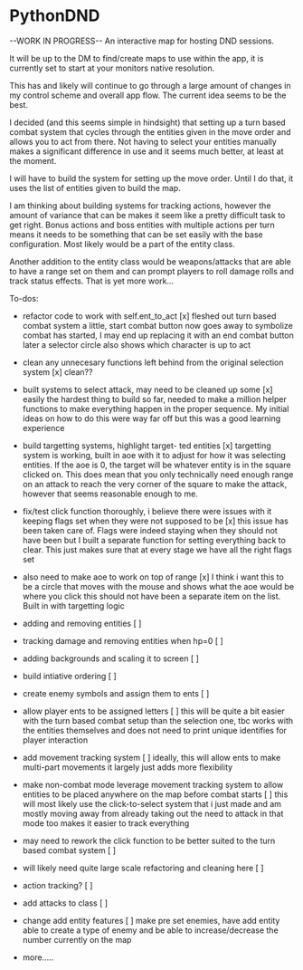 # PythonDND

--WORK IN PROGRESS--
An interactive map for hosting DND sessions.

It will be up to the DM to find/create maps to use within the app,
it is currently set to start at your monitors native resolution.

This has and likely will continue to go through a large amount of changes in
my  control scheme and overall app flow. The current idea seems to be the best.

I decided (and this seems simple in hindsight) that setting up a turn 
based combat system that cycles through the entities given in the move order
and allows you to act from there. Not having to select your entities manually
makes a significant difference in use and it seems much better, at least at the moment.

I will have to build the system for setting up the move order. Until I do that,
it uses the list of entities given to build the map.

I am thinking about building systems for tracking actions, however the amount of
variance that can be makes it seem like a pretty difficult task to get right.
Bonus actions and boss entities with multiple actions per turn means it needs to be
something that can be set easily with the base configuration. Most likely would be a
part of the entity class.

Another addition to the entity class would be weapons/attacks that are able to have a range
set on them and can prompt players to roll damage rolls and track status effects.
That is yet more work...


To-dos:
- refactor code to work with self.ent_to_act      [x]
        fleshed out turn based combat system a little,
        start combat button now goes away to symbolize combat has started,
        I may end up replacing it with an end combat button later
        a selector circle also shows which character is up to act

- clean any unnecesary functions left behind
  from the original selection system              [x] clean??

- built systems to select attack, may need to be cleaned up some [x]
        easily the hardest thing to build so far, needed to make a million helper 
        functions to make everything happen in the proper sequence. My initial ideas
        on how to do  this were way far off but this was a good learning experience

- build targetting systems, highlight target-
  ted entities                                    [x] 
        targetting system is working, built in aoe with it to adjust for how it
        was selecting entities. If the aoe is 0, the target will be whatever entity
        is in the square clicked on. This does mean that you only technically need enough
        range on an attack to reach the very corner of the square to make the attack, 
        however that seems reasonable enough to me.

- fix/test click function thoroughly, i 
  believe there were issues with it keeping
  flags set when they were not supposed to be     [x]
        this issue has been taken care of. Flags were indeed staying when they should
        not have been but I built a separate function for setting everything back to 
        clear. This just makes sure that at every stage we have all the right flags set

- also need to make aoe to work on top of range   [x]
    I think i want this to be a circle that moves 
    with the mouse and shows what the aoe would be
    where you click
        this should not have been a separate item on the list. Built in with targetting
        logic

- adding and removing entities                    [ ]

- tracking damage and removing entities when hp=0 [ ]

- adding backgrounds and scaling it to screen     [ ]

- build intiative ordering                        [ ]

- create enemy symbols and assign them to ents    [ ]

- allow player ents to be assigned letters        [ ]
    this will be quite a bit easier with the turn
    based combat setup than the selection one, tbc
    works with the entities themselves and does not 
    need to print unique identifies for player interaction

- add movement tracking system                    [ ]
    ideally, this will allow ents to make multi-part movements
    it largely just adds more flexibility

- make non-combat mode leverage movement tracking
  system to allow entities to be placed anywhere
  on the map before combat starts                 [ ]
    this will most likely use the click-to-select system
    that i just made and am mostly moving away from already
    taking out the need to attack in that mode too makes it 
    easier to track everything

- may need to rework the click function to be
  better suited to the turn based combat system   [ ]

- will likely need quite large scale refactoring
  and cleaning here                               [ ]

- action tracking?                                [ ]

- add attacks to class                            [ ]

- change add entity features                      [ ]
    make pre set enemies, have add entity able to create a type of enemy
    and be able to increase/decrease the number currently on the map
  
- more.....

